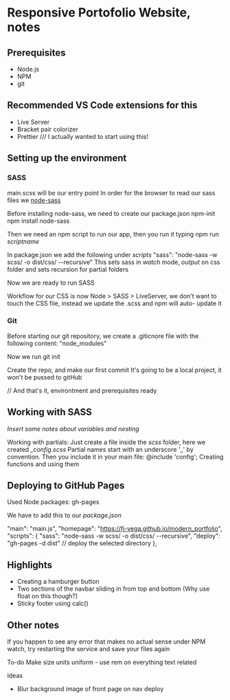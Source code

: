 # Responsive Portofolio Website, notes

## Prerequisites
- Node.js
- NPM
- git

## Recommended VS Code extensions for this
- Live Server
- Bracket pair colorizer
- Prettier /// I actually wanted to start using this!


## Setting up the environment

### SASS

main.scss will be our entry point
In order for the browser to read our sass files we 
[node-sass](https://github.com/sass/node-sass)


Before installing node-sass, we need to create our package.json
    npm-init
    npm install node-sass

Then we need an npm script to run our app, then you run it typing 
    npm run *scriptname*

In package.json we add the following under *scripts*
    "sass": "node-sass -w scss/ -o dist/css/ --recursive"
    This sets sass in *watch* mode, *output* on css folder and sets
    recursion for partial folders

Now we are ready to run SASS

Workflow for our CSS is now Node > SASS > LiveServer, we don't want 
to touch the CSS file, instead we update the .scss and npm will auto-
update it

### Git

Before starting our git repository, we create a .giticnore file with
the following content:
"node_modules"

Now we run
    git init

Create the repo, and make our first commit
It's going to be a local project, it won't be pussed to gitHub

// And that's it, environtment and prerequisites ready


## Working with SASS

*Insert some notes about variables and nesting*

Working with partials:
Just create a file inside the *scss* folder, here we created *_config.scss*
Partial names start with an underscore '_' by convention.
Then you include it in your main file:
    @include 'config';
Creating functions and using them


## Deploying to GitHub Pages

Used Node packages:
  gh-pages

We have to add this to our *package.json*

  "main": "main.js",
  "homepage": "https://fj-vega.github.io/modern_portfolio",
  "scripts": {
    "sass": "node-sass -w scss/ -o dist/css/ --recursive",
    "deploy": "gh-pages -d dist" // deploy the selected directory
  },


## Highlights

- Creating a hamburger button
- Two sections of the navbar sliding in from top and bottom
  (Why use float on this though?)
- Sticky footer using calc()


## Other notes

If you happen to see any error that makes no actual sense under NPM watch,
try restarting the service and save your files again

To-do
  Make size units uniform - use rem on everything text related

Ideas
- Blur background image of front page on nav deploy